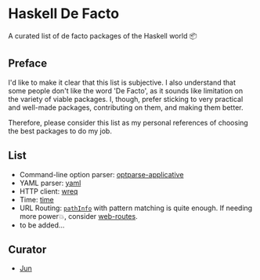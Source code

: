 # Haskell De Facto

A curated list of de facto packages of the Haskell world :package:

## Preface

I'd like to make it clear that this list is subjective. I also understand that some people don't like the word 'De Facto',
as it sounds like limitation on the variety of viable packages. I, though, prefer sticking to very practical and well-made
packages, contributing on them, and making them better.

Therefore, please consider this list as my personal references of choosing the best packages to do my job.

## List

- Command-line option parser: [optparse-applicative](https://hackage.haskell.org/package/optparse-applicative)
- YAML parser: [yaml](https://hackage.haskell.org/package/yaml)
- HTTP client: [wreq](https://hackage.haskell.org/package/wreq)
- Time: [time](https://hackage.haskell.org/package/time)
- URL Routing: [`pathInfo`](http://hackage.haskell.org/package/wai-3.2.1.1/docs/Network-Wai.html#v:pathInfo) with pattern matching is quite enough. If needing more power:boom:, consider [web-routes](https://hackage.haskell.org/package/web-routes).
- to be added...

## Curator

- [Jun](https://github.com/noraesae)
